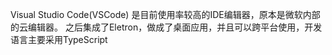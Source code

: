 Visual Studio Code(VSCode) 是目前使用率较高的IDE编辑器，原本是微软内部的云编辑器。
之后集成了Eletron，做成了桌面应用，并且可以跨平台使用，开发语言主要采用TypeScript
